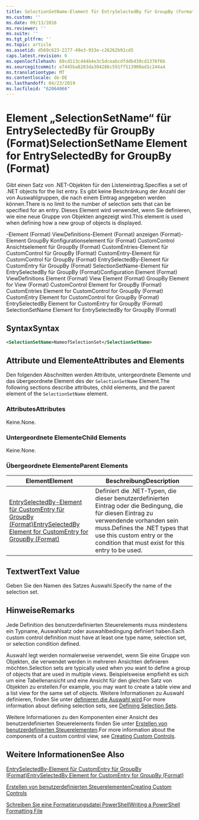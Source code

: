 ```yaml
---
title: SelectionSetName-Element für EntrySelectedBy für GroupBy (Format) | Microsoft-Dokumentation
ms.custom: ''
ms.date: 09/13/2016
ms.reviewer: ''
ms.suite: ''
ms.tgt_pltfrm: ''
ms.topic: article
ms.assetid: d569c623-2277-49e3-933e-c26262b91cd5
caps.latest.revision: 6
ms.openlocfilehash: 69cd113c444b4e3c5dceabcdfddb439cd1376f6b
ms.sourcegitcommit: e7445ba8203da304286c591ff513900ad1c244a4
ms.translationtype: MT
ms.contentlocale: de-DE
ms.lasthandoff: 04/23/2019
ms.locfileid: "62064066"
---
```

# <a name="selectionsetname-element-for-entryselectedby-for-groupby-format"></a><span data-ttu-id="55772-102">Element „SelectionSetName“ für EntrySelectedBy für GroupBy (Format)</span><span class="sxs-lookup"><span data-stu-id="55772-102">SelectionSetName Element for EntrySelectedBy for GroupBy (Format)</span></span>

<span data-ttu-id="55772-103">Gibt einen Satz von .NET-Objekten für den Listeneintrag.</span><span class="sxs-lookup"><span data-stu-id="55772-103">Specifies a set of .NET objects for the list entry.</span></span> <span data-ttu-id="55772-104">Es gibt keine Beschränkung der Anzahl der von Auswahlgruppen, die nach einem Eintrag angegeben werden können.</span><span class="sxs-lookup"><span data-stu-id="55772-104">There is no limit to the number of selection sets that can be specified for an entry.</span></span> <span data-ttu-id="55772-105">Dieses Element wird verwendet, wenn Sie definieren, wie eine neue Gruppe von Objekten angezeigt wird.</span><span class="sxs-lookup"><span data-stu-id="55772-105">This element is used when defining how a new group of objects is displayed.</span></span>

<span data-ttu-id="55772-106">-Element (Format) ViewDefinitions-Element (Format) anzeigen (Format)-Element GroupBy Konfigurationselement für (Format) CustomControl Ansichtselement für GroupBy (Format) CustomEntries-Element für CustomControl für GroupBy (Format) CustomEntry-Element für CustomControl für GroupBy (Format) EntrySelectedBy-Element für CustomEntry für GroupBy (Format) SelectionSetName-Element für EntrySelectedBy für GroupBy (Format)</span><span class="sxs-lookup"><span data-stu-id="55772-106">Configuration Element (Format) ViewDefinitions Element (Format) View Element (Format) GroupBy Element for View (Format) CustomControl Element for GroupBy (Format) CustomEntries Element for CustomControl for GroupBy (Format) CustomEntry Element for CustomControl for GroupBy (Format) EntrySelectedBy Element for CustomEntry for GroupBy (Format) SelectionSetName Element for EntrySelectedBy for GroupBy (Format)</span></span>

## <a name="syntax"></a><span data-ttu-id="55772-107">Syntax</span><span class="sxs-lookup"><span data-stu-id="55772-107">Syntax</span></span>

```xml
<SelectionSetName>NameofSelectionSet</SelectionSetName>
```

## <a name="attributes-and-elements"></a><span data-ttu-id="55772-108">Attribute und Elemente</span><span class="sxs-lookup"><span data-stu-id="55772-108">Attributes and Elements</span></span>

<span data-ttu-id="55772-109">Den folgenden Abschnitten werden Attribute, untergeordnete Elemente und das übergeordnete Element des der `SelectionSetName` Element.</span><span class="sxs-lookup"><span data-stu-id="55772-109">The following sections describe attributes, child elements, and the parent element of the `SelectionSetName` element.</span></span>

### <a name="attributes"></a><span data-ttu-id="55772-110">Attributes</span><span class="sxs-lookup"><span data-stu-id="55772-110">Attributes</span></span>

<span data-ttu-id="55772-111">Keine.</span><span class="sxs-lookup"><span data-stu-id="55772-111">None.</span></span>

### <a name="child-elements"></a><span data-ttu-id="55772-112">Untergeordnete Elemente</span><span class="sxs-lookup"><span data-stu-id="55772-112">Child Elements</span></span>

<span data-ttu-id="55772-113">Keine.</span><span class="sxs-lookup"><span data-stu-id="55772-113">None.</span></span>

### <a name="parent-elements"></a><span data-ttu-id="55772-114">Übergeordnete Elemente</span><span class="sxs-lookup"><span data-stu-id="55772-114">Parent Elements</span></span>

|<span data-ttu-id="55772-115">Element</span><span class="sxs-lookup"><span data-stu-id="55772-115">Element</span></span>|<span data-ttu-id="55772-116">Beschreibung</span><span class="sxs-lookup"><span data-stu-id="55772-116">Description</span></span>|
|-------------|-----------------|
|[<span data-ttu-id="55772-117">EntrySelectedBy-Element für CustomEntry für GroupBy (Format)</span><span class="sxs-lookup"><span data-stu-id="55772-117">EntrySelectedBy Element for CustomEntry for GroupBy (Format)</span></span>](./entryselectedby-element-for-customentry-for-groupby-format.md)|<span data-ttu-id="55772-118">Definiert die .NET-Typen, die dieser benutzerdefinierten Eintrag oder die Bedingung, die für diesen Eintrag zu verwendende vorhanden sein muss.</span><span class="sxs-lookup"><span data-stu-id="55772-118">Defines the .NET types that use this custom entry or the condition that must exist for this entry to be used.</span></span>|

## <a name="text-value"></a><span data-ttu-id="55772-119">Textwert</span><span class="sxs-lookup"><span data-stu-id="55772-119">Text Value</span></span>

<span data-ttu-id="55772-120">Geben Sie den Namen des Satzes Auswahl.</span><span class="sxs-lookup"><span data-stu-id="55772-120">Specify the name of the selection set.</span></span>

## <a name="remarks"></a><span data-ttu-id="55772-121">Hinweise</span><span class="sxs-lookup"><span data-stu-id="55772-121">Remarks</span></span>

<span data-ttu-id="55772-122">Jede Definition des benutzerdefinierten Steuerelements muss mindestens ein Typname, Auswahlsatz oder auswahlbedingung definiert haben.</span><span class="sxs-lookup"><span data-stu-id="55772-122">Each custom control definition must have at least one type name, selection set, or selection condition defined.</span></span>

<span data-ttu-id="55772-123">Auswahl legt werden normalerweise verwendet, wenn Sie eine Gruppe von Objekten, die verwendet werden in mehreren Ansichten definieren möchten.</span><span class="sxs-lookup"><span data-stu-id="55772-123">Selection sets are typically used when you want to define a group of objects that are used in multiple views.</span></span> <span data-ttu-id="55772-124">Beispielsweise empfiehlt es sich um eine Tabellenansicht und eine Ansicht für den gleichen Satz von Objekten zu erstellen.</span><span class="sxs-lookup"><span data-stu-id="55772-124">For example, you may want to create a table view and a list view for the same set of objects.</span></span> <span data-ttu-id="55772-125">Weitere Informationen zu Auswahl definieren, finden Sie unter [definieren die Auswahl wird](./defining-selection-sets.md).</span><span class="sxs-lookup"><span data-stu-id="55772-125">For more information about defining selection sets, see [Defining Selection Sets](./defining-selection-sets.md).</span></span>

<span data-ttu-id="55772-126">Weitere Informationen zu den Komponenten einer Ansicht des benutzerdefinierten Steuerelements finden Sie unter [Erstellen von benutzerdefinierten Steuerelementen](./creating-custom-controls.md).</span><span class="sxs-lookup"><span data-stu-id="55772-126">For more information about the components of a custom control view, see [Creating Custom Controls](./creating-custom-controls.md).</span></span>

## <a name="see-also"></a><span data-ttu-id="55772-127">Weitere Informationen</span><span class="sxs-lookup"><span data-stu-id="55772-127">See Also</span></span>

[<span data-ttu-id="55772-128">EntrySelectedBy-Element für CustomEntry für GroupBy (Format)</span><span class="sxs-lookup"><span data-stu-id="55772-128">EntrySelectedBy Element for CustomEntry for GroupBy (Format)</span></span>](./entryselectedby-element-for-customentry-for-groupby-format.md)

[<span data-ttu-id="55772-129">Erstellen von benutzerdefinierten Steuerelementen</span><span class="sxs-lookup"><span data-stu-id="55772-129">Creating Custom Controls</span></span>](./creating-custom-controls.md)

[<span data-ttu-id="55772-130">Schreiben Sie eine Formatierungsdatei PowerShell</span><span class="sxs-lookup"><span data-stu-id="55772-130">Writing a PowerShell Formatting File</span></span>](./writing-a-powershell-formatting-file.md)
